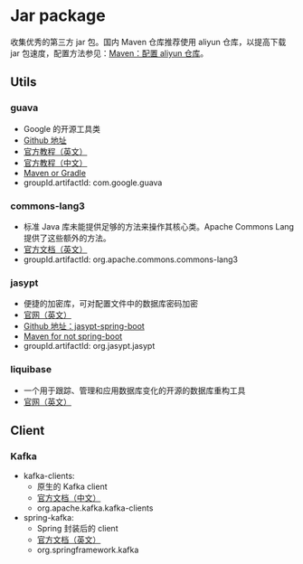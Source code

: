 # Jar package

收集优秀的第三方 jar 包。国内 Maven 仓库推荐使用 aliyun 仓库，以提高下载 jar 包速度，配置方法参见：[Maven：配置 aliyun 仓库](https://github.com/kenttanl/iDocuments/issues/1)。

## Utils

### guava

- Google 的开源工具类
- [Github 地址](https://github.com/google/guava)
- [官方教程（英文）](https://github.com/google/guava/wiki)
- [官方教程（中文）](https://wizardforcel.gitbooks.io/guava-tutorial/content/1.html)
- [Maven or Gradle](https://github.com/google/guava/wiki/UseGuavaInYourBuild)
- groupId.artifactId: com.google.guava

### commons-lang3

- 标准 Java 库未能提供足够的方法来操作其核心类。Apache Commons Lang 提供了这些额外的方法。
- [官方文档（英文）](http://commons.apache.org/proper/commons-lang/index.html)
- groupId.artifactId: org.apache.commons.commons-lang3

### jasypt

- 便捷的加密库，可对配置文件中的数据库密码加密
- [官网（英文）](http://www.jasypt.org)
- [Github 地址：jasypt-spring-boot](https://github.com/ulisesbocchio/jasypt-spring-boot)
- [Maven for not spring-boot](http://www.jasypt.org/maven.html)
- groupId.artifactId: org.jasypt.jasypt

### liquibase

- 一个用于跟踪、管理和应用数据库变化的开源的数据库重构工具
- [官网（英文）](http://www.liquibase.org)

## Client

### Kafka

- kafka-clients: 
  - 原生的 Kafka client
  - [官方文档（中文）](http://kafka.apachecn.org/documentation.html#api)
  - org.apache.kafka.kafka-clients
- spring-kafka: 
  - Spring 封装后的 client
  - [官方文档（英文）](https://spring.io/projects/spring-kafka)
  - org.springframework.kafka


